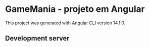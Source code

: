 # GameMania - projeto em Angular

This project was generated with [Angular CLI](https://github.com/angular/angular-cli) version 14.1.0.

## Development server
